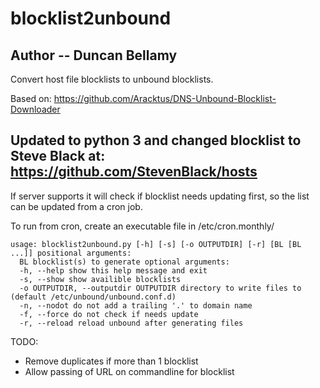 # blocklist2unbound

Author -- Duncan Bellamy
---
Convert host file blocklists to unbound blocklists.

Based on: 
https://github.com/Aracktus/DNS-Unbound-Blocklist-Downloader

Updated to python 3 and changed blocklist to Steve Black at: 
https://github.com/StevenBlack/hosts
---
If server supports it will check if blocklist needs updating first, so the list can be updated from a cron job.

To run from cron, create an executable file in /etc/cron.monthly/

````
usage: blocklist2unbound.py [-h] [-s] [-o OUTPUTDIR] [-r] [BL [BL ...]] positional arguments:
  BL blocklist(s) to generate optional arguments:
  -h, --help show this help message and exit
  -s, --show show availible blocklists
  -o OUTPUTDIR, --outputdir OUTPUTDIR directory to write files to (default /etc/unbound/unbound.conf.d)
  -n, --nodot do not add a trailing '.' to domain name
  -f, --force do not check if needs update
  -r, --reload reload unbound after generating files
````

TODO:
* Remove duplicates if more than 1 blocklist
* Allow passing of URL on commandline for blocklist


